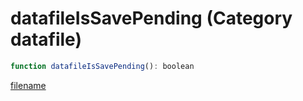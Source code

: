 # datafileIsSavePending (Category datafile)

```js
function datafileIsSavePending(): boolean
```

[filename](datafileIsSavePending_m.md ':include')